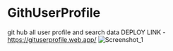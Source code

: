 # GithUserProfile
git hub all user profile and search data
DEPLOY LINK - https://gituserprofile.web.app/
![Screenshot_1](https://github.com/nisha1249/GitUserProfile/assets/96877643/203550cf-143f-4ce3-b1e8-0b884af44dec)

